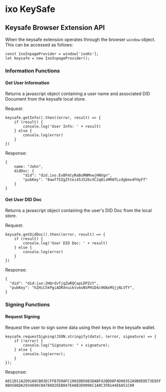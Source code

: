 # ixo KeySafe

## Keysafe Browser Extension API

When the keysafe extension operates through the browser `window` object.\
This can be accessed as follows:

```
const IxoInpageProvider = window['ixoKs'];
let keysafe = new IxoInpageProvider();
```

### Information Functions

#### Get User Information

Returns a javascript object containing a user name and associated DID Document from the keysafe local store.

Request:

```
keysafe.getInfo().then((error, result) => {
    if (result) {
        console.log('User Info: ' + result)
    } else {
        console.log(error)
    }
})
```

Response:

```
{
    name: "John",
    didDoc: {
        "did": "did.ixo.EvBFmtyRaBuMNMnwjHNVgn",
        "pubKey": "8awT75ZgZttei45J52bcXC2q8isMRATLcdgbmx4FHyFf"
    }
}
```

#### Get User DID Doc

Returns a javascript object containing the user's DID Doc from the local store.

Request:

```
keysafe.getDidDoc().then((error, result) => {
    if (result) {
        console.log('User DID Doc: ' + result)
    } else {
        console.log(error)
    }
})
```

Response:

```
{
  "did": "did:ixo:2HQrdvfjqZwRQCapLDPZzY",
  "pubKey": "hZHiC5kPgiADRXnuiktvmsNSPH1D4c96NxMSjjNLVTY",
}
```

### Signing Functions

#### Request Signing

Request the user to sign some data using their keys in the keysafe wallet.

```
keysafe.requestSigning(JSON.stringify(data), (error, signature) => {    
    if (!error) {
        console.log("Signature: " + signature);
    } else {
        console.log(error);
    }
});
```

Response:

`A011D11A2D91A9CB03ECFFB7D9AFC1001DB56B3DABF42BDD0F4D00352A9B8E0E73E85F0B4586DA2934696C0A78602EEB047EA6B3D9096C1A0C3FB144E6A51C09`
